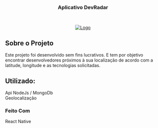 
  <h3 align="center">Aplicativo DevRadar</h3>
<br />
<p align="center">
  <a href="https://rocketseat.com.br">
    <img src="http://iniciodesign.com.br/images/mobileRadar.png" alt="Logo">
  </a>

</p>


## Sobre o Projeto

Este projeto foi desenvolvido sem fins lucrativos. E tem por objetivo encontrar desenvolvedores
próximos à sua localização de acordo com a latitude, longitude e as tecnologias solicitadas.



## Utilizado:
 Api NodeJs / MongoDb <br>
 Geolocalização <br>


### Feito Com
React Native

